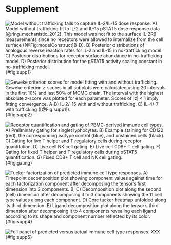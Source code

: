 # Supplement

![**Model without trafficking fails to capture IL-2/IL-15 dose response.** A) Model without trafficking fit to IL-2 and IL-15 pSTAT5 dose response data [@ring_mechanistic_2012]. This model was not fit to the surface IL-2Rβ measurements since no receptors were allowed to internalize from the cell surface ([@Fig:modelConstruct]B-D).
B) Posterior distributions of analogous reverse reaction rates for IL-2 and IL-15 in no-trafficking model.
C) Posterior distributions for receptor surface abundance in no-trafficking model.
D) Posterior distribution for the pSTAT5 activity scaling constant in no-trafficking model. ](./Manuscript/Figures/figureS1.svg){#fig:supp1}

![**Geweke criterion scores for model fitting with and without trafficking.** Geweke criterion z-scores in all subplots were calculated using 20 intervals in the first 10% and last 50% of MCMC chain. The interval with the highest absolute z-score was plotted  for each parameter. Scores of |z| < 1 imply fitting convergence. A-B) IL-2/-15 with and without trafficking. C) IL-4/-7 with trafficking ([@Fig:supp1]). ](./Manuscript/Figures/figureS2.svg){#fig:supp2}

![**Receptor quantification and gating of PBMC-derived immune cell types.** A) Preliminary gating for singlet lyphocytes. B) Example staining for CD122 (red), the corresponding isotype control (blue), and unstained cells (black). C) Gating for live T helper and T regulatory cells during receptor quantifation. D) Live cell NK cell gating. E) Live cell CD8+ T cell gating. F) Gating for fixed T helper and T regulatory cells during pSTAT5 quantification. G) Fixed CD8+ T cell and NK cell gating.](./Manuscript/gatingFigure.svg){#fig:gating}

![**Tucker factorization of predicted immune cell type responses.** A) Timepoint decomposition plot showing component values against time for each factorization component after decomposing the tensor’s first dimension into 3 components. B, C) Decomposition plot along the second (cell) dimension after decomposing it to 3 components showing the 11 cell type values along each component. D) Core tucker heatmap unfolded along its third dimension. E) Ligand decomposition plot along the tensor’s third dimension after decomposing it to 4 components revealing each ligand according to its shape and component number reflected by its color. ](./Manuscript/Figures/figureS4.svg){#fig:supp4}

![**Full panel of predicted versus actual immune cell type responses.** XXX](./Manuscript/Figures/figureS5.svg){#fig:supp5}

